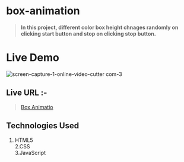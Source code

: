 # box-animation

> **In this project, different color box height chnages randomly on clicking start button and stop on clicking stop button.**

# Live Demo

![screen-capture-_1_-_online-video-cutter com_-_3_](https://user-images.githubusercontent.com/84847269/130741428-6865336d-3041-4384-99e7-d755352d3e0c.gif)

## Live URL :-

> [Box Animatio](https://alam751.github.io/zeeshan.html)

## Technologies Used

1. HTML5  
   2.CSS  
   3.JavaScript
